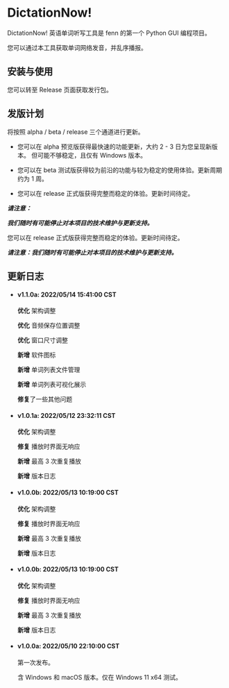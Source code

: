 # DictationNow!

DictationNow! 英语单词听写工具是 fenn 的第一个 Python GUI 编程项目。


您可以通过本工具获取单词网络发音，并乱序播报。



## 安装与使用

您可以转至 Release 页面获取发行包。


## 发版计划

将按照 alpha / beta / release 三个通道进行更新。


* 您可以在 alpha 预览版获得最快速的功能更新，大约 2 - 3 日为您呈现新版本。 但可能不够稳定，且仅有 Windows 版本。


* 您可以在 beta 测试版获得较为前沿的功能与较为稳定的使用体验。更新周期约为 1 周。


* 您可以在 release 正式版获得完整而稳定的体验。更新时间待定。


***请注意：***

***我们随时有可能停止对本项目的技术维护与更新支持。***


您可以在 release 正式版获得完整而稳定的体验。更新时间待定。

***请注意：我们随时有可能停止对本项目的技术维护与更新支持。***


## 更新日志

* #### v1.1.0a: 2022/05/14 15:41:00 CST

  **优化** 架构调整

  **优化** 音频保存位置调整

  **优化** 窗口尺寸调整

  **新增** 软件图标

  **新增** 单词列表文件管理

  **新增** 单词列表可视化展示

  **修复**了一些其他问题


* #### v1.0.1a: 2022/05/12 23:32:11 CST

  **优化** 架构调整

  **修复** 播放时界面无响应
  
  **新增** 最高 3 次重复播放
  
  **新增** 版本日志
  
* #### v1.0.0b: 2022/05/13 10:19:00 CST

  **优化** 架构调整

  **修复** 播放时界面无响应
  
  **新增** 最高 3 次重复播放
  
  **新增** 版本日志
  
  
* #### v1.0.0b: 2022/05/13 10:19:00 CST

  **优化** 架构调整

  **修复** 播放时界面无响应
  
  **新增** 最高 3 次重复播放
  
  **新增** 版本日志

  
* #### v1.0.0a: 2022/05/10 22:10:00 CST

  第一次发布。

  含 Windows 和 macOS 版本。仅在 Windows 11 x64 测试。

